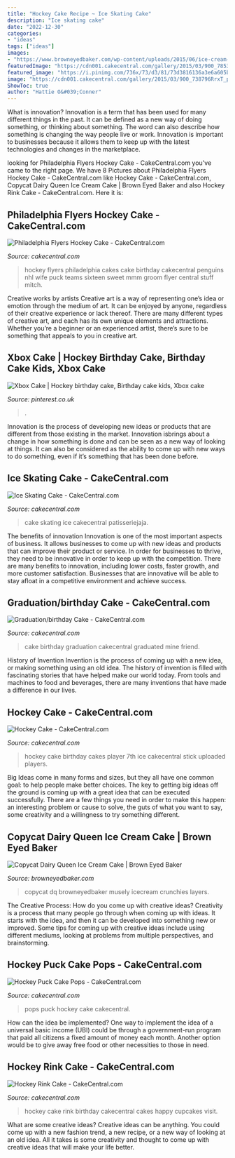 ```yaml
---
title: "Hockey Cake Recipe ~ Ice Skating Cake"
description: "Ice skating cake"
date: "2022-12-30"
categories:
- "ideas"
tags: ["ideas"]
images:
- "https://www.browneyedbaker.com/wp-content/uploads/2015/06/ice-cream-cake-16-600-600x900.jpg"
featuredImage: "https://cdn001.cakecentral.com/gallery/2015/03/900_785302IscJ_hockey-puck-cake-pops.jpg"
featured_image: "https://i.pinimg.com/736x/73/d3/81/73d3816136a3e6a605bd6db6dcc18b63.jpg"
image: "https://cdn001.cakecentral.com/gallery/2015/03/900_738796RrxT_philadelphia-flyers-hockey-cake.jpg"
ShowToc: true
author: "Hattie O&#039;Conner"
---
```



What is innovation?
Innovation is a term that has been used for many different things in the past. It can be defined as a new way of doing something, or thinking about something. The word can also describe how something is changing the way people live or work. Innovation is important to businesses because it allows them to keep up with the latest technologies and changes in the marketplace.

	

		
looking for Philadelphia Flyers Hockey Cake - CakeCentral.com you've came to the right page. We have 8 Pictures about Philadelphia Flyers Hockey Cake - CakeCentral.com like Hockey Cake - CakeCentral.com, Copycat Dairy Queen Ice Cream Cake | Brown Eyed Baker and also Hockey Rink Cake - CakeCentral.com. Here it is:
		
    
## Philadelphia Flyers Hockey Cake - CakeCentral.com

<img loading=lazy src="https://cdn001.cakecentral.com/gallery/2015/03/900_738796RrxT_philadelphia-flyers-hockey-cake.jpg" onerror="this.onerror=null;this.src='https://tse4.mm.bing.net/th?id=OIP.z6WGpJLsWIBuXnEeJ7mKTQHaJ4&amp;pid=15.1';" alt="Philadelphia Flyers Hockey Cake - CakeCentral.com">

_Source: cakecentral.com_

>hockey flyers philadelphia cakes cake birthday cakecentral penguins nhl wife puck teams sixteen sweet mmm groom flyer central stuff mitch. 

	

Creative works by artists
Creative art is a way of representing one’s idea or emotion through the medium of art. It can be enjoyed by anyone, regardless of their creative experience or lack thereof. There are many different types of creative art, and each has its own unique elements and attractions. Whether you’re a beginner or an experienced artist, there’s sure to be something that appeals to you in creative art.

    
## Xbox Cake | Hockey Birthday Cake, Birthday Cake Kids, Xbox Cake

<img loading=lazy src="https://i.pinimg.com/736x/73/d3/81/73d3816136a3e6a605bd6db6dcc18b63.jpg" onerror="this.onerror=null;this.src='https://tse4.mm.bing.net/th?id=OIP.N4gNJ7dasg11Sc6q2EJYjAHaJ4&amp;pid=15.1';" alt="Xbox Cake | Hockey birthday cake, Birthday cake kids, Xbox cake">

_Source: pinterest.co.uk_

>. 

	

Innovation is the process of developing new ideas or products that are different from those existing in the market. Innovation isbrings about a change in how something is done and can be seen as a new way of looking at things. It can also be considered as the ability to come up with new ways to do something, even if it’s something that has been done before.

    
## Ice Skating Cake - CakeCentral.com

<img loading=lazy src="http://cdn001.cakecentral.com/gallery/2015/03/900_721222CquI_ice-skating-cake.jpg" onerror="this.onerror=null;this.src='https://tse3.mm.bing.net/th?id=OIP.QtGQhrclquzOHUHVjZPK-wHaJ4&amp;pid=15.1';" alt="Ice Skating Cake - CakeCentral.com">

_Source: cakecentral.com_

>cake skating ice cakecentral patisseriejaja. 

	

The benefits of innovation
Innovation is one of the most important aspects of business. It allows businesses to come up with new ideas and products that can improve their product or service. In order for businesses to thrive, they need to be innovative in order to keep up with the competition. There are many benefits to innovation, including lower costs, faster growth, and more customer satisfaction. Businesses that are innovative will be able to stay afloat in a competitive environment and achieve success.

    
## Graduation/birthday Cake - CakeCentral.com

<img loading=lazy src="https://cdn001.cakecentral.com/gallery/2015/06/100x100_sA2r1qVMqn-graduationbirthday-cake.jpg" onerror="this.onerror=null;this.src='https://tse3.mm.bing.net/th?id=OIP.3947D3bdY3Hjoe5UnN8GJwHaE8&amp;pid=15.1';" alt="Graduation/birthday Cake - CakeCentral.com">

_Source: cakecentral.com_

>cake birthday graduation cakecentral graduated mine friend. 

	

History of Invention
Invention is the process of coming up with a new idea, or making something using an old idea. The history of invention is filled with fascinating stories that have helped make our world today. From tools and machines to food and beverages, there are many inventions that have made a difference in our lives.

    
## Hockey Cake - CakeCentral.com

<img loading=lazy src="https://cdn001.cakecentral.com/gallery/2015/03/900_8047417pBv_hockey-cake.jpg" onerror="this.onerror=null;this.src='https://tse3.mm.bing.net/th?id=OIP.sFDn1yp5tDNpsxb688sedQHaJ4&amp;pid=15.1';" alt="Hockey Cake - CakeCentral.com">

_Source: cakecentral.com_

>hockey cake birthday cakes player 7th ice cakecentral stick uploaded players. 

	

Big Ideas come in many forms and sizes, but they all have one common goal: to help people make better choices. The key to getting big ideas off the ground is coming up with a great idea that can be executed successfully. There are a few things you need in order to make this happen: an interesting problem or cause to solve, the guts of what you want to say, some creativity and a willingness to try something different.

    
## Copycat Dairy Queen Ice Cream Cake | Brown Eyed Baker

<img loading=lazy src="https://www.browneyedbaker.com/wp-content/uploads/2015/06/ice-cream-cake-16-600-600x900.jpg" onerror="this.onerror=null;this.src='https://tse1.mm.bing.net/th?id=OIP.62-ldU0dmqe8JN_t1iUdXwHaLH&amp;pid=15.1';" alt="Copycat Dairy Queen Ice Cream Cake | Brown Eyed Baker">

_Source: browneyedbaker.com_

>copycat dq browneyedbaker musely icecream crunchies layers. 

	

The Creative Process: How do you come up with creative ideas?
Creativity is a process that many people go through when coming up with ideas. It starts with the idea, and then it can be developed into something new or improved. Some tips for coming up with creative ideas include using different mediums, looking at problems from multiple perspectives, and brainstorming.

    
## Hockey Puck Cake Pops - CakeCentral.com

<img loading=lazy src="https://cdn001.cakecentral.com/gallery/2015/03/900_785302IscJ_hockey-puck-cake-pops.jpg" onerror="this.onerror=null;this.src='https://tse3.mm.bing.net/th?id=OIP.ASit1N-jW3d2zdA4HcgzXgHaJ3&amp;pid=15.1';" alt="Hockey Puck Cake Pops - CakeCentral.com">

_Source: cakecentral.com_

>pops puck hockey cake cakecentral. 

	

How can the idea be implemented?
One way to implement the idea of a universal basic income (UBI) could be through a government-run program that paid all citizens a fixed amount of money each month. Another option would be to give away free food or other necessities to those in need.

    
## Hockey Rink Cake - CakeCentral.com

<img loading=lazy src="https://cdn001.cakecentral.com/gallery/2015/03/900_38835uuSN_hockey-rink-cake.jpg" onerror="this.onerror=null;this.src='https://tse4.mm.bing.net/th?id=OIP.rTPoFPmqhZrOZ-9nuQq1zAHaFj&amp;pid=15.1';" alt="Hockey Rink Cake - CakeCentral.com">

_Source: cakecentral.com_

>hockey cake rink birthday cakecentral cakes happy cupcakes visit. 

	

What are some creative ideas?
Creative ideas can be anything. You could come up with a new fashion trend, a new recipe, or a new way of looking at an old idea. All it takes is some creativity and thought to come up with creative ideas that will make your life better.

